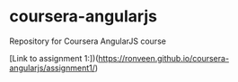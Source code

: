 # coursera-angularjs
Repository for Coursera AngularJS course

[Link to assignment 1:])(https://ronveen.github.io/coursera-angularjs/assignment1/)